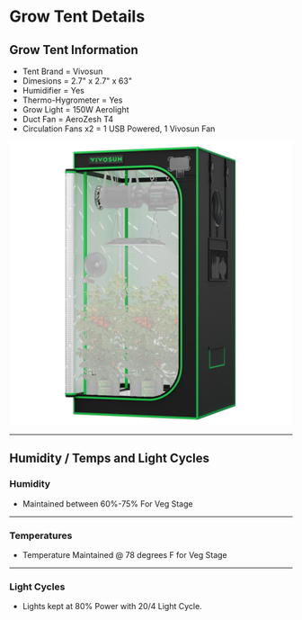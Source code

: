 # Grow Tent Details

## Grow Tent Information

- Tent Brand = Vivosun
- Dimesions = 2.7" x 2.7" x 63"
- Humidifier = Yes
- Thermo-Hygrometer = Yes
- Grow Light = 150W Aerolight
- Duct Fan = AeroZesh T4
- Circulation Fans x2 = 1 USB Powered, 1 Vivosun Fan

![Grow-Tent](assets/images/grow-tent.jpg)

---

## Humidity / Temps and Light Cycles

### Humidity

- Maintained between 60%-75% For Veg Stage

---

### Temperatures

- Temperature Maintained @ 78 degrees F for Veg Stage

---

### Light Cycles

- Lights kept at 80% Power with 20/4 Light Cycle.